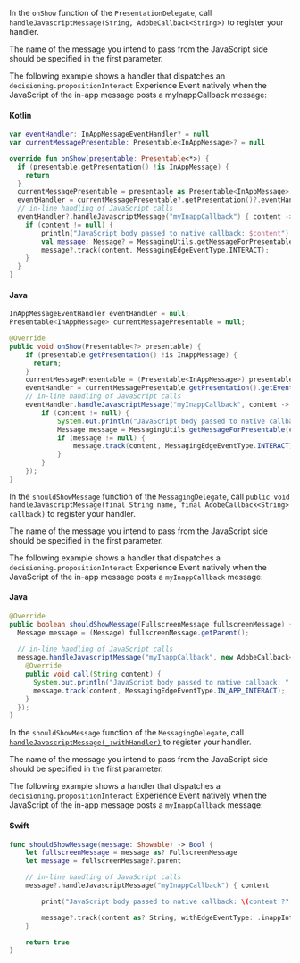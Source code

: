 <Variant platform="android3x" function="register" repeat="7"/>

In the `onShow` function of the `PresentationDelegate`, call `handleJavascriptMessage(String, AdobeCallback<String>)` to register your handler.

The name of the message you intend to pass from the JavaScript side should be specified in the first parameter.

The following example shows a handler that dispatches an `decisioning.propositionInteract` Experience Event natively when the JavaScript of the in-app message posts a myInappCallback message:

#### Kotlin

```kotlin
var eventHandler: InAppMessageEventHandler? = null
var currentMessagePresentable: Presentable<InAppMessage>? = null

override fun onShow(presentable: Presentable<*>) {
  if (presentable.getPresentation() !is InAppMessage) {
    return
  }
  currentMessagePresentable = presentable as Presentable<InAppMessage>
  eventHandler = currentMessagePresentable?.getPresentation()?.eventHandler
  // in-line handling of JavaScript calls
  eventHandler?.handleJavascriptMessage("myInappCallback") { content ->
    if (content != null) {
        println("JavaScript body passed to native callback: $content")
        val message: Message? = MessagingUtils.getMessageForPresentable(currentMessagePresentable)
        message?.track(content, MessagingEdgeEventType.INTERACT);
    }
  }
}
```

#### Java

```java
InAppMessageEventHandler eventHandler = null;
Presentable<InAppMessage> currentMessagePresentable = null;

@Override
public void onShow(Presentable<?> presentable) {
    if (presentable.getPresentation() !is InAppMessage) {
      return;
    }
    currentMessagePresentable = (Presentable<InAppMessage>) presentable;
    eventHandler = currentMessagePresentable.getPresentation().getEventHandler();
    // in-line handling of JavaScript calls
    eventHandler.handleJavascriptMessage("myInappCallback", content -> {
        if (content != null) {
            System.out.println("JavaScript body passed to native callback: " + content);
            Message message = MessagingUtils.getMessageForPresentable(currentMessagePresentable);
            if (message != null) {
                message.track(content, MessagingEdgeEventType.INTERACT);
            }
        }
    });
}
```

<Variant platform="android2x" function="register" repeat="5"/>

In the `shouldShowMessage` function of the `MessagingDelegate`, call `public void handleJavascriptMessage(final String name, final AdobeCallback<String> callback)` to register your handler.

The name of the message you intend to pass from the JavaScript side should be specified in the first parameter.

The following example shows a handler that dispatches a `decisioning.propositionInteract` Experience Event natively when the JavaScript of the in-app message posts a `myInappCallback` message:

#### Java

```java
@Override
public boolean shouldShowMessage(FullscreenMessage fullscreenMessage) {
  Message message = (Message) fullscreenMessage.getParent();
  
  // in-line handling of JavaScript calls
  message.handleJavascriptMessage("myInappCallback", new AdobeCallback<String>() {
    @Override
    public void call(String content) {
      System.out.println("JavaScript body passed to native callback: " + content);
      message.track(content, MessagingEdgeEventType.IN_APP_INTERACT);
    }
  });
}
```

<Variant platform="ios" function="register" repeat="5"/>

In the `shouldShowMessage` function of the `MessagingDelegate`, call [`handleJavascriptMessage(_:withHandler)`](./class-message.md#handlejavascriptmessage_withhandler) to register your handler.

The name of the message you intend to pass from the JavaScript side should be specified in the first parameter.

The following example shows a handler that dispatches a `decisioning.propositionInteract` Experience Event natively when the JavaScript of the in-app message posts a `myInappCallback` message:

#### Swift

```swift
func shouldShowMessage(message: Showable) -> Bool {    
    let fullscreenMessage = message as? FullscreenMessage
    let message = fullscreenMessage?.parent

    // in-line handling of JavaScript calls
    message?.handleJavascriptMessage("myInappCallback") { content

        print("JavaScript body passed to native callback: \(content ?? "empty")")

        message?.track(content as? String, withEdgeEventType: .inappInteract)
    }

    return true
}
```
